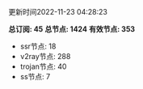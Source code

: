 更新时间2022-11-23 04:28:23

**总订阅: 45**
**总节点: 1424**
**有效节点: 353**
- ssr节点: 18
- v2ray节点: 288
- trojan节点: 40
- ss节点: 7
